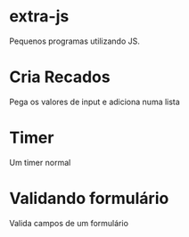 # extra-js
Pequenos programas utilizando JS.

# Cria Recados
Pega os valores de input e adiciona numa lista

# Timer
Um timer normal

# Validando formulário
Valida campos de um formulário
